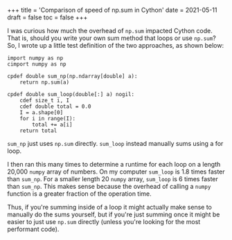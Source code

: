 +++
title = 'Comparison of speed of np.sum in Cython'
date = 2021-05-11
draft = false
toc = false
+++

I was curious how much the overhead of `np.sum` impacted Cython code.
That is, should you write your own sum method that loops or use `np.sum`?
So, I wrote up a little test definition of the two approaches, as shown below:

```cython
import numpy as np
cimport numpy as np

cpdef double sum_np(np.ndarray[double] a):
    return np.sum(a)

cpdef double sum_loop(double[:] a) nogil:
    cdef size_t i, I
    cdef double total = 0.0
    I = a.shape[0]
    for i in range(I):
        total += a[i]
    return total
```

`sum_np` just uses `np.sum` directly. `sum_loop` instead manually sums using a for loop.

I then ran this many times to determine a runtime for each loop on a length 20,000 `numpy` array of numbers. On my computer `sum_loop` is 1.8 times faster than `sum_np`. For a smaller length 20 `numpy` array, `sum_loop` is 6 times faster than `sum_np`. This makes sense because the overhead of calling a `numpy` function is a greater fraction of the operation time.

Thus, if you're summing inside of a loop it might actually make sense to manually do the sums yourself, but if you're just summing once it might be easier to just use `np.sum` directly (unless you're looking for the most performant code).
